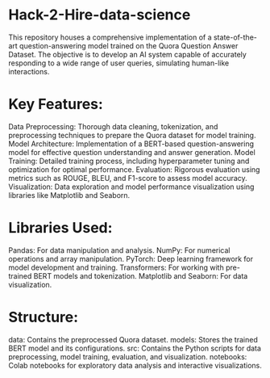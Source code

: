 # Hack-2-Hire-data-science
This repository houses a comprehensive implementation of a state-of-the-art question-answering model trained on the Quora Question Answer Dataset. The objective is to develop an AI system capable of accurately responding to a wide range of user queries, simulating human-like interactions.

# Key Features:

Data Preprocessing: Thorough data cleaning, tokenization, and preprocessing techniques to prepare the Quora dataset for model training.
Model Architecture: Implementation of a BERT-based question-answering model for effective question understanding and answer generation.
Model Training: Detailed training process, including hyperparameter tuning and optimization for optimal performance.
Evaluation: Rigorous evaluation using metrics such as ROUGE, BLEU, and F1-score to assess model accuracy.
Visualization: Data exploration and model performance visualization using libraries like Matplotlib and Seaborn.

# Libraries Used:

Pandas: For data manipulation and analysis.
NumPy: For numerical operations and array manipulation.
PyTorch: Deep learning framework for model development and training.
Transformers: For working with pre-trained BERT models and tokenization.
Matplotlib and Seaborn: For data visualization.
# Structure:

data: Contains the preprocessed Quora dataset.
models: Stores the trained BERT model and its configurations.
src: Contains the Python scripts for data preprocessing, model training, evaluation, and visualization.
notebooks: Colab notebooks for exploratory data analysis and interactive visualizations.
